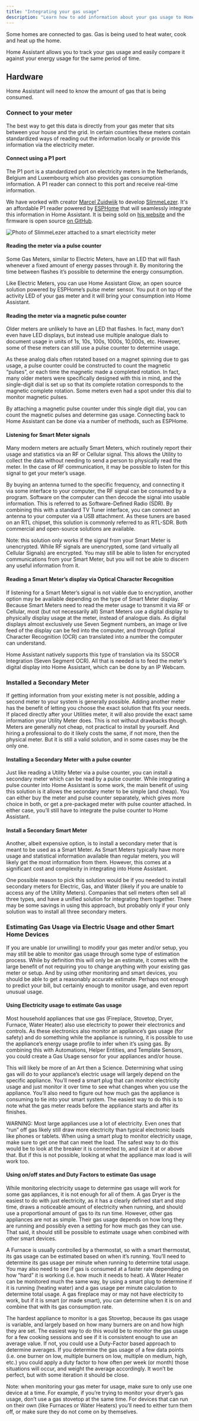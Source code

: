 ```yaml
---
title: "Integrating your gas usage"
description: "Learn how to add information about your gas usage to Home Assistant home energy management."
---
```


Some homes are connected to gas. Gas is being used to heat water, cook and heat up the home.

Home Assistant allows you to track your gas usage and easily compare it against your energy usage for the same period of time.

## Hardware

Home Assistant will need to know the amount of gas that is being consumed.

### Connect to your meter

The best way to get this data is directly from your gas meter that sits between your house and the grid. In certain countries these meters contain standardized ways of reading out the information locally or provide this information via the electricity meter.

#### Connect using a P1 port

The P1 port is a standardized port on electricity meters in the Netherlands, Belgium and Luxembourg which also provides gas consumption information. A P1 reader can connect to this port and receive real-time information.

We have worked with creator [Marcel Zuidwijk](https://www.zuidwijk.com) to develop [SlimmeLezer](https://www.slimmelezer.nl). It's an affordable P1 reader powered by [ESPHome](https://esphome.io) that will seamlessly integrate this information in Home Assistant. It is being sold on [his website](https://www.slimmelezer.nl) and the firmware is open source [on GitHub](https://github.com/zuidwijk/dsmr).

![Photo of SlimmeLezer attached to a smart electricity meter](/images/docs/energy/slimmelezer.jpg)

#### Reading the meter via a pulse counter

Some Gas Meters, similar to Electric Meters, have an LED that will flash whenever a fixed amount of energy passes through it. By monitoring the time between flashes it’s possible to determine the energy consumption.

Like Electric Meters, you can use Home Assistant Glow, an open source solution powered by ESPHome’s pulse meter sensor. You put it on top of the activity LED of your gas meter and it will bring your consumption into Home Assistant.

#### Reading the meter via a magnetic pulse counter

Older meters are unlikely to have an LED that flashes. In fact, many don’t even have LED displays, but instead use multiple analogue dials to document usage in units of 1s, 10s, 100s, 1000s, 10,000s, etc. However, some of these meters can still use a pulse counter to determine usage.

As these analog dials often rotated based on a magnet spinning due to gas usage, a pulse counter could be constructed to count the magnetic “pulses”, or each time the magnetic made a completed rotation. In fact, many older meters were specifically designed with this in mind, and the single-digit dial is set up so that its complete rotation corresponds to the magnetic complete rotation. Some meters even had a spot under this dial to monitor magnetic pulses. 

By attaching a magnetic pulse counter under this single digit dial, you can count the magnetic pulses and determine gas usage. Connecting back to Home Assistant can be done via a number of methods, such as ESPHome.

#### Listening for Smart Meter signals

Many modern meters are actually Smart Meters, which routinely report their usage and statistics via an RF or Cellular signal. This allows the Utility to collect the data without needing to send a person to physically read the meter. In the case of RF communication, it may be possible to listen for this signal to get your meter’s usage.

By buying an antenna turned to the specific frequency, and connecting it via some interface to your computer, the RF signal can be consumed by a program. Software on the computer can then decode the signal into usable information. This is referred to as Software-Defined Radio (SDR). By combining this with a standard TV Tuner interface, you can connect an antenna to your computer via a USB attachment. As these tuners are based on an RTL chipset, this solution is commonly referred to as RTL-SDR. Both commercial and open-source solutions are available.

Note: this solution only works if the signal from your Smart Meter is unencrypted. While RF signals are unencrypted, some (and virtually all Cellular Signals) are encrypted. You may still be able to listen for encrypted communications from your Smart Meter, but you will not be able to discern any useful information from it.

#### Reading a Smart Meter’s display via Optical Character Recognition

If listening for a Smart Meter’s signal is not viable due to encryption, another option may be available depending on the type of Smart Meter display. Because Smart Meters need to read the meter usage to transmit it via RF or Cellular, most (but not necessarily all) Smart Meters use a digital display to physically display usage at the meter, instead of analogue dials. As digital displays almost exclusively use Seven Segment numbers, an image or live feed of the display can be fed into the computer, and through Optical Character Recognition (OCR) can translated into a number the computer can understand.

Home Assistant natively supports this type of translation via its SSOCR Integration (Seven Segment OCR). All that is needed is to feed the meter’s digital display into Home Assistant, which can be done by an IP Webcam.

### Installed a Secondary Meter

If getting information from your existing meter is not possible, adding a second meter to your system is generally possible. Adding another meter has the benefit of letting you choose the exact solution that fits your needs. If placed directly after your Utilities meter, it will also provide the exact same information your Utility Meter does. This is not without drawbacks though. Meters are generally not cheap, not practical to install by yourself. And hiring a professional to do it likely costs the same, if not more, then the physical meter. But it is still a valid solution, and in some cases may be the only one.

#### Installing a Secondary Meter with a pulse counter

Just like reading a Utility Meter via a pulse counter, you can install a secondary meter which can be read by a pulse counter. While integrating a pulse counter into Home Assistant is some work, the main benefit of using this solution is it allows the secondary meter to be simple (and cheap). You can either buy the meter and pulse counter separately, which gives more choice in both, or get a pre-packaged meter with pulse counter attached. In either case, you’ll still have to integrate the pulse counter to Home Assistant.

#### Install a Secondary Smart Meter

Another, albeit expensive option, is to install a secondary meter that is meant to be used as a Smart Meter. As Smart Meters typically have more usage and statistical information available than regular meters, you will likely get the most information from them. However, this comes at a significant cost and complexity in integrating into Home Assistant.

One possible reason to pick this solution would be if you needed to install secondary meters for Electric, Gas, and Water (likely if you are unable to access any of the Utility Meters). Companies that sell meters often sell all three types, and have a unified solution for integrating them together. There may be some savings in using this approach, but probably only if your only solution was to install all three secondary meters.

### Estimating Gas Usage via Electric Usage and other Smart Home Devices

If you are unable (or unwilling) to modify your gas meter and/or setup, you may still be able to monitor gas usage through some type of estimation process. While by definition this will only be an estimate, it comes with the large benefit of not requiring you to change anything with your existing gas meter or setup. And by using other monitoring and smart devices, you should be able to get a reasonably accurate estimate. Perhaps not enough to predict your bill, but certainly enough to monitor usage, and even report unusual usage. 

#### Using Electricity usage to estimate Gas usage

Most household appliances that use gas (Fireplace, Stovetop, Dryer, Furnace, Water Heater) also use electricity to power their electronics and controls. As these electronics also monitor an appliance’s gas usage (for safety) and do something while the appliance is running, it is possible to use the appliance’s energy usage profile to infer when it’s using gas. By combining this with Automations, Helper Entities, and Template Sensors, you could create a Gas Usage sensor for your appliances and/or house.

This will likely be more of an Art then a Science. Determining what using gas will do to your appliance’s electric usage will largely depend on the specific appliance. You’ll need a smart plug that can monitor electricity usage and just monitor it over time to see what changes when you use the appliance. You’ll also need to figure out how much gas the appliance is consuming to tie into your smart system. The easiest way to do this is to note what the gas meter reads before the appliance starts and after its finishes.

WARNING: Most large appliances use a lot of electricity. Even ones that “run” off gas likely still draw more electricity than typical electronic loads like phones or tablets. When using a smart plug to monitor electricity usage, make sure to get one that can meet the load. The safest way to do this would be to look at the breaker it is connected to, and size it at or above that. But if this is not possible, looking at what the appliance max load is will work too.

#### Using on/off states and Duty Factors to estimate Gas usage

While monitoring electricity usage to determine gas usage will work for some gas appliances, it is not enough for all of them. A gas Dryer is the easiest to do with just electricity, as it has a clearly defined start and stop time, draws a noticeable amount of electricity when running, and should use a proportional amount of gas to its run time. However, other gas appliances are not as simple. Their gas usage depends on how long they are running and possibly even a setting for how much gas they can use. That said, it should still be possible to estimate usage when combined with other smart devices.

A Furnace is usually controlled by a thermostat, so with a smart thermostat, its gas usage can be estimated based on when it’s running. You’ll need to determine its gas usage per minute when running to determine total usage. You may also need to see if gas is consumed at a faster rate depending on how “hard” it is working (i.e. how much it needs to heat). A Water Heater can be monitored much the same way, by using a smart plug to determine if it is running (heating water) and a gas usage per minute calculation to determine total usage. A gas fireplace may or may not have electricity to work, but if it is smart (or made smart), you can determine when it is on and combine that with its gas consumption rate.

The hardest appliance to monitor is a gas Stovetop, because its gas usage is variable, and largely based on how many burners are on and how high they are set. The easiest way to do this would be to monitor the gas usage for a few cooking sessions and see if it is consistent enough to use an average value. If not, you could use a Duty-Factor based approach to determine averages. If you determine the gas usage of a few data points (i.e. one burner on low, multiple burners on low, multiple on medium, high, etc.) you could apply a duty factor to how often per week (or month) those situations will occur, and weight the average accordingly. It won’t be perfect, but with some iteration it should be close.

Note: when monitoring your gas meter for usage, make sure to only use one device at a time. For example, if you’re trying to monitor your dryer’s gas usage, don’t use a gas stovetop at the same time. For devices that can run on their own (like Furnaces or Water Heaters) you’ll need to either turn them off, or make sure they do not come on by themselves.
